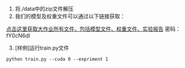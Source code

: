 1. 将./data中的zip文件解压
2. 我们的模型及权重文件可以通过以下链接获取：

[点击这里获取大作业所有文件，包括模型文件、权重文件、实验报告](https://ug.link/YangHao-NAS/filemgr/share-download/?id=7169d378289b422eadf5b9f27640ea33)
密码：fY0cN6dI

3. [样例]运行train.py文件
```
python train.py --cuda 0 --expriment 1
```
